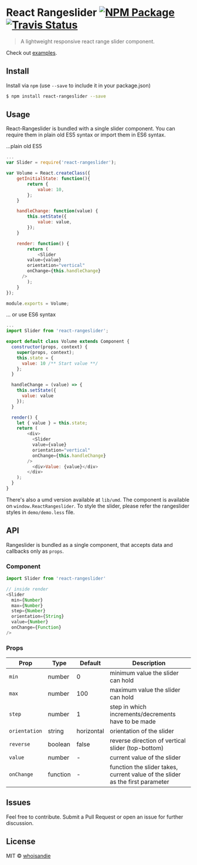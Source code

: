 # React Rangeslider [![NPM Package][npm_img]][npm_site] [![Travis Status][trav_img]][trav_site]
> A lightweight responsive react range slider component.

Check out [examples](https://whoisandie.github.io/react-rangeslider).

## Install
Install via `npm` (use `--save` to include it in your package.json)

```bash
$ npm install react-rangeslider --save
```

## Usage
React-Rangeslider is bundled with a single slider component. You can require them in plain old ES5 syntax or import them in ES6 syntax.

...plain old ES5

```js
...
var Slider = require('react-rangeslider');

var Volume = React.createClass({
	getInitialState: function(){
		return {
			value: 10,
		};
	}

	handleChange: function(value) {
		this.setState({
			value: value,
		});
	}

	render: function() {
		return (
			<Slider
        value={value}
        orientation="vertical"
        onChange={this.handleChange}
      />
		);
	}
});

module.exports = Volume;
```

... or use ES6 syntax

```js
...
import Slider from 'react-rangeslider';

export default class Volume extends Component {
  constructor(props, context) {
    super(props, context);
    this.state = {
      value: 10 /** Start value **/
    };
  }

  handleChange = (value) => {
    this.setState({
      value: value
    });
  }

  render() {
    let { value } = this.state;
    return (
    	<div>
	      <Slider
          value={value}
          orientation="vertical"
          onChange={this.handleChange}
        />
	      <div>Value: {value}</div>
	    </div>
    );
  }
}
```
There's also a umd version available at `lib/umd`. The component is available on `window.ReactRangeslider`. To style the slider, please refer the rangeslider styles in `demo/demo.less` file.

## API
Rangeslider is bundled as a single component, that accepts data and callbacks only as `props`.

### Component
```js
import Slider from 'react-rangeslider'

// inside render
<Slider
  min={Number}
  max={Number}
  step={Number}
  orientation={String}
  value={Number}
  onChange={Function}
/>
```

### Props
Prop   	 			 |  Type      |  Default      |  Description
---------   	 |  -------   |  -------      |  -----------
`min`     		 |  number    |  0				   	|  minimum value the slider can hold
`max`    			 |  number    |  100				  |  maximum value the slider can hold
`step` 				 |  number    |  1          	|  step in which increments/decrements have to be made
`orientation`  |  string    |  horizontal   |  orientation of the slider
`reverse`  		 |  boolean   |  false			  |  reverse direction of vertical slider (top-bottom)
`value`  			 |  number    |  -            |  current value of the slider
`onChange`  	 |  function  |  -            |  function the slider takes, current value of the slider as the first parameter


## Issues
Feel free to contribute. Submit a Pull Request or open an issue for further discussion.

## License
MIT &copy; [whoisandie](http://whoisandie.com)

[trav_img]: https://api.travis-ci.org/whoisandie/react-rangeslider.svg
[trav_site]: https://travis-ci.org/whoisandie/react-rangeslider
[npm_img]: https://img.shields.io/npm/v/react-rangeslider.svg?style=flat-square
[npm_site]: https://www.npmjs.org/package/react-rangeslider
